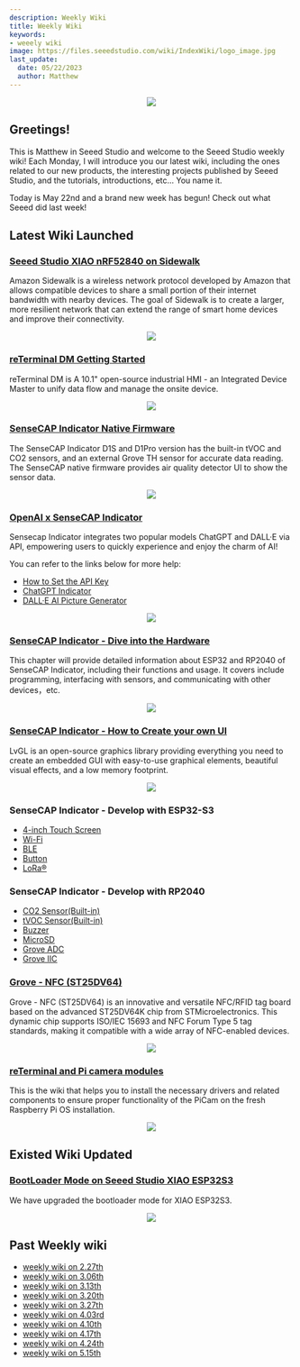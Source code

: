 ```yaml
---
description: Weekly Wiki
title: Weekly Wiki
keywords:
- weeely wiki
image: https://files.seeedstudio.com/wiki/IndexWiki/logo_image.jpg
last_update:
  date: 05/22/2023
  author: Matthew
---
```


<div align="center"><img width={1000} src="https://files.seeedstudio.com/wiki/IndexWiki/logo.png" /></div>

## Greetings!

This is Matthew in Seeed Studio and welcome to the Seeed Studio weekly wiki! Each Monday, I will introduce you our latest wiki, including the ones related to our new products, the interesting projects published by Seeed Studio, and the tutorials, introductions, etc... You name it.

Today is May 22nd and a brand new week has begun! Check out what Seeed did last week!

## Latest Wiki Launched

### [Seeed Studio XIAO nRF52840 on Sidewalk](/xiao-ble-sidewalk)

Amazon Sidewalk is a wireless network protocol developed by Amazon that allows compatible devices to share a small portion of their internet bandwidth with nearby devices. The goal of Sidewalk is to create a larger, more resilient network that can extend the range of smart home devices and improve their connectivity.

<div align="center"><img width={1000} src="https://files.seeedstudio.com/wiki/XIAO-BLE-sidewalk/19.jpg" /></div>

### [reTerminal DM Getting Started](/reterminal-dm)

reTerminal DM is A 10.1" open-source industrial HMI - an Integrated Device Master to unify data flow and manage the onsite device.

<div align="center"><img width={1000} src="https://media-cdn.seeedstudio.com/media/catalog/product/cache/bb49d3ec4ee05b6f018e93f896b8a25d/1/-/1-114070201-reterminal-dm-first_one_.jpg" /></div>

### [SenseCAP Indicator Native Firmware](/Get_Started_with_SenseCAP_Indicator_Native_Firmware)

The SenseCAP Indicator D1S and D1Pro version has the built-in tVOC and CO2 sensors, and an external Grove TH sensor for accurate data reading. The SenseCAP native firmware provides air quality detector UI to show the sensor data.

<div align="center"><img width={1000} src="https://files.seeedstudio.com/wiki/SenseCAP/SenseCAP_Indicator/SenseCAP_Indicator_8.png" /></div>

### [OpenAI x SenseCAP Indicator](/OpenAI_X_SenseCAP_Indicator_Overview)

Sensecap Indicator integrates two popular models ChatGPT and DALL·E via API, empowering users to quickly experience and enjoy the charm of AI!

You can refer to the links below for more help:

- [How to Set the API Key](/Sensor/SenseCAP/SenseCAP_Indicator/Set_An_API_Key)
- [ChatGPT Indicator](/ChatGPT_Indicator)
- [DALL·E AI Picture Generator](/DALL·E_AI_Picture_Generator)

<div align="center"><img width={450} src="https://files.seeedstudio.com/wiki/SenseCAP/SenseCAP_Indicator/OpenAI.png" /></div>

### [SenseCAP Indicator - Dive into the Hardware](/Dive_into_the_Hardware)

This chapter will provide detailed information about ESP32 and RP2040 of SenseCAP Indicator, including their functions and usage. It covers include programming, interfacing with sensors, and communicating with other devices，etc.

<div align="center"><img width={1000} src="https://files.seeedstudio.com/wiki/SenseCAP/SenseCAP_Indicator/SenseCAP_Indicator_6.png" /></div>

### [SenseCAP Indicator - How to Create your own UI](/How_to_Create_your_own_UI)

LvGL is an open-source graphics library providing everything you need to create an embedded GUI with easy-to-use graphical elements, beautiful visual effects, and a low memory footprint.

<div align="center"><img width={1000} src="https://files.seeedstudio.com/wiki/SenseCAP/SenseCAP_Indicator/export.png" /></div>

### SenseCAP Indicator - Develop with ESP32-S3

- [4-inch Touch Screen](/4-inch_Touch_Screen)
- [Wi-Fi](/Wi-Fi)
- [BLE](/BLE)
- [Button](/Button)
- [LoRa®](/LoRa®)

### SenseCAP Indicator - Develop with RP2040

- [CO2 Sensor(Built-in)](/Develop_with_RP2040/CO2_Sensor_Built-in)
- [tVOC Sensor(Built-in)](/Develop_with_RP2040/tVOC%20Sensor_Built-in)
- [Buzzer](/Buzzer)
- [MicroSD](/MicroSD)
- [Grove ADC](/Grove_ADC)
- [Grove IIC](/Grove_IIC)

### [Grove - NFC (ST25DV64)](/grove-nfc-st25dv64)

Grove - NFC (ST25DV64) is an innovative and versatile NFC/RFID tag board based on the advanced ST25DV64K chip from STMicroelectronics. This dynamic chip supports ISO/IEC 15693 and NFC Forum Type 5 tag standards, making it compatible with a wide array of NFC-enabled devices.

<div align="center"><img width={500} src="https://files.seeedstudio.com/wiki/Grove-NFCST25/1.jpg" /></div>

### [reTerminal and Pi camera modules](/reTerminal-piCam)

This is the wiki that helps you to install the necessary drivers and related components to ensure proper functionality of the PiCam on the fresh Raspberry Pi OS installation.

<div align="center"><img width={500} src="https://files.seeedstudio.com/wiki/ReTerminal/Picam/imx708.PNG" /></div>

## Existed Wiki Updated

### [BootLoader Mode on Seeed Studio XIAO ESP32S3](https://wiki.seeedstudio.com/xiao_esp32s3_getting_started#bootloader-mode)

We have upgraded the bootloader mode for XIAO ESP32S3.

<div align="center"><img width={500} src="https://files.seeedstudio.com/wiki/SeeedStudio-XIAO-ESP32S3/img/15.gif" /></div>


## Past Weekly wiki

- [weekly wiki on 2.27th](/Seeed_Elderly/weekly_wiki/wiki227)
- [weekly wiki on 3.06th](/Seeed_Elderly/weekly_wiki/wiki306)
- [weekly wiki on 3.13th](/Seeed_Elderly/weekly_wiki/wiki313)
- [weekly wiki on 3.20th](/Seeed_Elderly/weekly_wiki/wiki320)
- [weekly wiki on 3.27th](/Seeed_Elderly/weekly_wiki/wiki327)
- [weekly wiki on 4.03rd](/Seeed_Elderly/weekly_wiki/wiki403)
- [weekly wiki on 4.10th](/Seeed_Elderly/weekly_wiki/wiki410)
- [weekly wiki on 4.17th](/Seeed_Elderly/weekly_wiki/wiki417)
- [weekly wiki on 4.24th](/Seeed_Elderly/weekly_wiki/wiki424)
- [weekly wiki on 5.15th](/Seeed_Elderly/weekly_wiki/wiki515)